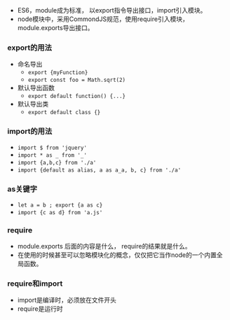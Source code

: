 - ES6，module成为标准， 以export指令导出接口，import引入模块。
- node模块中，采用CommondJS规范，使用require引入模块， module.exports导出接口。

### export的用法
- 命名导出
  - `export {myFunction}`
  - `export const foo = Math.sqrt(2)`
- 默认导出函数
  - `export default function() {...}`
- 默认导出类
  - `export default class {}`

### import的用法
- `import $ from 'jquery'`
- `import * as _ from '_'`
- `import {a,b,c} from './a'`
- `import {default as alias, a as a_a, b, c} from './a'`

### as关键字
- `let a = b ; export {a as c}`
- `import {c as d} from 'a.js'`

### require
 - module.exports 后面的内容是什么， require的结果就是什么。
 - 在使用的时候甚至可以忽略模块化的概念，仅仅把它当作node的一个内置全局函数。

### require和import
- import是编译时，必须放在文件开头
- require是运行时
